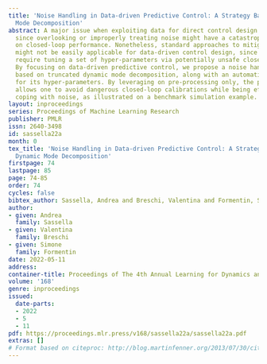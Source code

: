 ```yaml
---
title: 'Noise Handling in Data-driven Predictive Control: A Strategy Based on Dynamic
  Mode Decomposition'
abstract: A major issue when exploiting data for direct control design is noise handling,
  since overlooking or improperly treating noise might have a catastrophic impact
  on closed-loop performance. Nonetheless, standard approaches to mitigate its effect
  might not be easily applicable for data-driven control design, since they often
  require tuning a set of hyper-parameters via potentially unsafe closed-loop experiments.
  By focusing on data-driven predictive control, we propose a noise handling approach
  based on truncated dynamic mode decomposition, along with an automatic tuning strategy
  for its hyper-parameters. By leveraging on pre-processing only, the proposed approach
  allows one to avoid dangerous closed-loop calibrations while being effective in
  coping with noise, as illustrated on a benchmark simulation example.
layout: inproceedings
series: Proceedings of Machine Learning Research
publisher: PMLR
issn: 2640-3498
id: sassella22a
month: 0
tex_title: 'Noise Handling in Data-driven Predictive Control: A Strategy Based on
  Dynamic Mode Decomposition'
firstpage: 74
lastpage: 85
page: 74-85
order: 74
cycles: false
bibtex_author: Sassella, Andrea and Breschi, Valentina and Formentin, Simone
author:
- given: Andrea
  family: Sassella
- given: Valentina
  family: Breschi
- given: Simone
  family: Formentin
date: 2022-05-11
address:
container-title: Proceedings of The 4th Annual Learning for Dynamics and Control Conference
volume: '168'
genre: inproceedings
issued:
  date-parts:
  - 2022
  - 5
  - 11
pdf: https://proceedings.mlr.press/v168/sassella22a/sassella22a.pdf
extras: []
# Format based on citeproc: http://blog.martinfenner.org/2013/07/30/citeproc-yaml-for-bibliographies/
---
```

